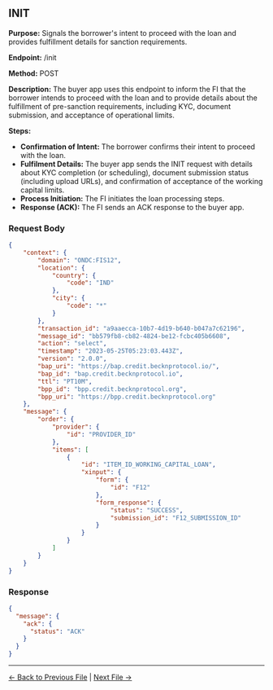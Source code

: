 ## INIT

**Purpose:** Signals the borrower's intent to proceed with the loan and provides fulfillment details for sanction requirements.

**Endpoint:** /init

**Method:** POST

**Description:** The buyer app uses this endpoint to inform the FI that the borrower intends to proceed with the loan and to provide details about the fulfillment of pre-sanction requirements, including KYC, document submission, and acceptance of operational limits.

**Steps:**
  - **Confirmation of Intent:** The borrower confirms their intent to proceed with the loan.
  - **Fulfilment Details:** The buyer app sends the INIT request with details about KYC completion (or scheduling), document submission status (including upload URLs), and confirmation of acceptance of the working capital limits.
  - **Process Initiation:** The FI initiates the loan processing steps.
  - **Response (ACK):** The FI sends an ACK response to the buyer app.


### Request Body

``` json
{
    "context": {
        "domain": "ONDC:FIS12",
        "location": {
            "country": {
                "code": "IND"
            },
            "city": {
                "code": "*"
            }
        },
        "transaction_id": "a9aaecca-10b7-4d19-b640-b047a7c62196",
        "message_id": "bb579fb8-cb82-4824-be12-fcbc405b6608",
        "action": "select",
        "timestamp": "2023-05-25T05:23:03.443Z",
        "version": "2.0.0",
        "bap_uri": "https://bap.credit.becknprotocol.io/",
        "bap_id": "bap.credit.becknprotocol.io",
        "ttl": "PT10M",
        "bpp_id": "bpp.credit.becknprotocol.org",
        "bpp_uri": "https://bpp.credit.becknprotocol.org"
    },
    "message": {
        "order": {
            "provider": {
                "id": "PROVIDER_ID"
            },
            "items": [
                {
                    "id": "ITEM_ID_WORKING_CAPITAL_LOAN",
                    "xinput": {
                        "form": {
                            "id": "F12"
                        },
                        "form_response": {
                            "status": "SUCCESS",
                            "submission_id": "F12_SUBMISSION_ID"
                        }
                    }
                }
            ]
        }
    }
}
```

### Response

```json
{
  "message": {
    "ack": {
      "status": "ACK"
    }
  }
}
```


---

<p align="center">

[← Back to Previous File](on_select_2.md) | [Next File →](on_init_1.md)

</p>

